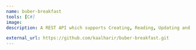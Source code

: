```yaml
---
name: buber-breakfast
tools: [C#]
image:
description: A REST API which supports Creating, Reading, Updating and Deleting breakfasts

external_url: https://github.com/kaalharir/buber-breakfast.git
---
```

